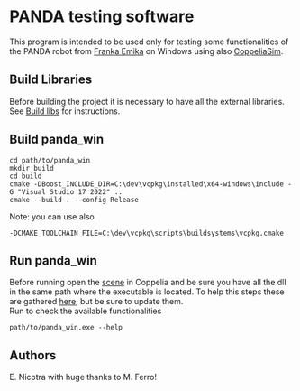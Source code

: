 # PANDA testing software
This program is intended to be used only for testing some functionalities of the PANDA robot from [Franka Emika](https://www.franka.de/) on Windows using also [CoppeliaSim](https://www.coppeliarobotics.com/). <br/>

## Build Libraries
Before building the project it is necessary to have all the external libraries. <br/>
See [Build libs](libs/README.md) for instructions.

## Build panda_win
~~~
cd path/to/panda_win
mkdir build
cd build
cmake -DBoost_INCLUDE_DIR=C:\dev\vcpkg\installed\x64-windows\include -G "Visual Studio 17 2022" ..
cmake --build . --config Release
~~~
Note: you can use also
~~~
-DCMAKE_TOOLCHAIN_FILE=C:\dev\vcpkg\scripts\buildsystems\vcpkg.cmake
~~~

## Run panda_win
Before running open the [scene](./panda.ttt) in Coppelia and be sure you have all the dll in the same path where the executable is located. To help this steps these are gathered [here](./libs/dllNeeded/), but be sure to update them. <br/>
Run to check the available functionalities 
~~~
path/to/panda_win.exe --help
~~~

## Authors
E. Nicotra with huge thanks to M. Ferro!